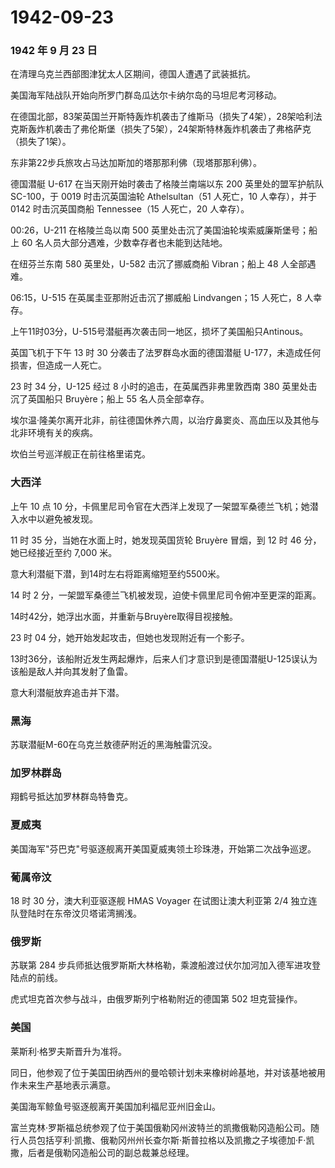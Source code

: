 # 1942-09-23

### 1942 年 9 月 23 日

在清理乌克兰西部图津犹太人区期间，德国人遭遇了武装抵抗。

美国海军陆战队开始向所罗门群岛瓜达尔卡纳尔岛的马坦尼考河移动。

在德国北部，83架英国兰开斯特轰炸机袭击了维斯马（损失了4架），28架哈利法克斯轰炸机袭击了弗伦斯堡（损失了5架），24架斯特林轰炸机袭击了弗格萨克（损失了1架）。

东非第22步兵旅攻占马达加斯加的塔那那利佛（现塔那那利佛）。

德国潜艇 U-617 在当天刚开始时袭击了格陵兰南端以东 200 英里处的盟军护航队
SC-100，于 0019 时击沉英国油轮 Athelsultan（51 人死亡，10 人幸存），并于
0142 时击沉英国商船 Tennessee（15 人死亡，20 人幸存）。

00:26，U-211 在格陵兰岛以南 500 英里处击沉了美国油轮埃索威廉斯堡号；船上
60 名人员大部分遇难，少数幸存者也未能到达陆地。

在纽芬兰东南 580 英里处，U-582 击沉了挪威商船 Vibran；船上 48
人全部遇难。

06:15，U-515 在英属圭亚那附近击沉了挪威船 Lindvangen；15 人死亡，8
人幸存。

上午11时03分，U-515号潜艇再次袭击同一地区，损坏了美国船只Antinous。

英国飞机于下午 13 时 30 分袭击了法罗群岛水面的德国潜艇
U-177，未造成任何损害，但造成一人死亡。

23 时 34 分，U-125 经过 8 小时的追击，在英属西非弗里敦西南 380
英里处击沉了英国船只 Bruyère；船上 55 名人员全部幸存。

埃尔温·隆美尔离开北非，前往德国休养六周，以治疗鼻窦炎、高血压以及其他与北非环境有关的疾病。

坎伯兰号巡洋舰正在前往格里诺克。

### 大西洋

上午 10 点 10
分，卡佩里尼司令官在大西洋上发现了一架盟军桑德兰飞机；她潜入水中以避免被发现。

11 时 35 分，当她在水面上时，她发现英国货轮 Bruyère 冒烟，到 12 时 46
分，她已经接近至约 7,000 米。

意大利潜艇下潜，到14时左右将距离缩短至约5500米。

14 时 2 分，一架盟军桑德兰飞机被发现，迫使卡佩里尼司令俯冲至更深的距离。

14时42分，她浮出水面，并重新与Bruyère取得目视接触。

23 时 04 分，她开始发起攻击，但她也发现附近有一个影子。

13时36分，该船附近发生两起爆炸，后来人们才意识到是德国潜艇U-125误认为该船是敌人并向其发射了鱼雷。

意大利潜艇放弃追击并下潜。

### 黑海

苏联潜艇M-60在乌克兰敖德萨附近的黑海触雷沉没。

### 加罗林群岛

翔鹤号抵达加罗林群岛特鲁克。

### 夏威夷

美国海军"芬巴克"号驱逐舰离开美国夏威夷领土珍珠港，开始第二次战争巡逻。

### 葡属帝汶

18 时 30 分，澳大利亚驱逐舰 HMAS Voyager 在试图让澳大利亚第 2/4
独立连队登陆时在东帝汶贝塔诺湾搁浅。

### 俄罗斯

苏联第 284
步兵师抵达俄罗斯斯大林格勒，乘渡船渡过伏尔加河加入德军进攻登陆点的前线。

虎式坦克首次参与战斗，由俄罗斯列宁格勒附近的德国第 502 坦克营操作。

### 美国

莱斯利·格罗夫斯晋升为准将。

同日，他参观了位于美国田纳西州的曼哈顿计划未来橡树岭基地，并对该基地被用作未来生产基地表示满意。

美国海军鲸鱼号驱逐舰离开美国加利福尼亚州旧金山。

富兰克林·罗斯福总统参观了位于美国俄勒冈州波特兰的凯撒俄勒冈造船公司。随行人员包括亨利·凯撒、俄勒冈州州长查尔斯·斯普拉格以及凯撒之子埃德加·F·凯撒，后者是俄勒冈造船公司的副总裁兼总经理。